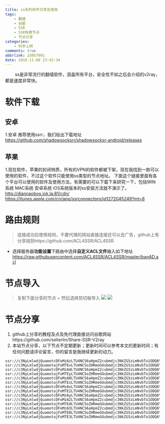 ```yaml
---
title: ss系列软件分享及使用
tags:
    - 翻墙
    - 谷歌
    - SSR
    - SSR免费节点
    - 节点分享
categories:
    - 科学上网
comments: true
abbrlink: 2d957091
date: 2018-11-08 23:42:34
---
```


&emsp;&emsp; ss是非常流行的翻墙软件，涵盖所有平台，安全性不如之后会介绍的v2ray，都是速度非常快。

# 软件下载

## 安卓
1.安卓
推荐使用ssrr，我们给出下载地址
https://github.com/shadowsocksrr/shadowsocksr-android/releases

## 苹果
1.现在软件，苹果的封闭特质，所有的VPN的软件都被下架，现在我找到一款可以使用的软件，不过这个软件只能使用ss类型的节点地址。
下面这个链接里面有各个平台可以使用的软件及使用方法，有需要的可以下载下来研究一下，包括WIN系统 MAC系统 安卓系统 iOS系统版本的ss安装方法就不演示了。
http://diannaobos.iok.la:81/cdn/
<escape><!-- more --></escape>
 https://itunes.apple.com/cn/app/ssrconnectpro/id1272045249?mt=8
# 路由规则
>连接成功后使用规则，不要代理的网站直接连接还可以去广告，github上有分享规则https://github.com/ACL4SSR/ACL4SSR
+ 选择服务器**功能设置**下路由中选择**自定义ACL文件**输入如下地址
https://raw.githubusercontent.com/ACL4SSR/ACL4SSR/master/banAD.acl
# 节点导入
>复制下面分享的节点 + 然后选择剪切板导入
![](https://ftp.bmp.ovh/imgs/2019/08/fd887c449c50c370.jpg)
![](https://ftp.bmp.ovh/imgs/2019/08/02f27578fd363637.jpg)

# 节点分享
1. github上分享的教程及点及免代理直接访问谷歌网站https://github.com/selierlin/Share-SSR-V2ray
2. 本站节点分享，以下节点不定期更新；更新时间可以参考本文的更新时间；有任何问题请评论留言，你的留言是我继续更新的动力。
```
ssr://c3NyLmlwdjQuamotcDFoMzAzLTU4NC56aHpmZ2cubmdjc3NkZG5zLmNvbTo1ODQ6YXV0aF9hZXMxMjhfbWQ1OmNoYWNoYTIwLWlldGY6dGxzMS4yX3RpY2tldF9hdXRoOlkyTXVZWGcvP29iZnNwYXJhbT1kWEJrWVhSbExtMXBZM0p2YzI5bWRDNWpiMjAmcHJvdG9wYXJhbT1NVGt6TVRNek9rWlpUbkZ0YkEmcmVtYXJrcz01WXlGNXB5SUxlV01oZVd0b3kzbGpZcmx1YlF0NVl5RjVibTA2WU85NzctOSZncm91cD02TGVENVlxbzVhMlg2SXFD
ssr://c3NyLmlwdjQuamotajFoMTExLTU4NC5oZHRmeGUubmdjc3NkZG5zLmNvbTo1ODQ6YXV0aF9hZXMxMjhfbWQ1OmNoYWNoYTIwLWlldGY6dGxzMS4yX3RpY2tldF9hdXRoOlkyTXVZWGcvP29iZnNwYXJhbT1kWEJrWVhSbExtMXBZM0p2YzI5bWRDNWpiMjAmcHJvdG9wYXJhbT1NVGt6TVRNek9rWlpUbkZ0YkEmcmVtYXJrcz01WVdONkxTNU1URW82TGVENVlxbzVhMlg2SXFDS1EmZ3JvdXA9NkxlRDVZcW81YTJYNklxQw
ssr://c3NyLmlwdjQuamotcDFoMzA4LTU4NC56aHpmZ2cubmdjc3NkZG5zLmNvbTo1ODQ6YXV0aF9hZXMxMjhfbWQ1OmNoYWNoYTIwLWlldGY6dGxzMS4yX3RpY2tldF9hdXRoOlkyTXVZWGcvP29iZnNwYXJhbT1kWEJrWVhSbExtMXBZM0p2YzI5bWRDNWpiMjAmcHJvdG9wYXJhbT1NVGt6TVRNek9rWlpUbkZ0YkEmcmVtYXJrcz01WVdONkxTNU1UQW82TGVENVlxbzVhMlg2SXFDS1EmZ3JvdXA9NkxlRDVZcW81YTJYNklxQw
ssr://c3NyLmlwdjQuamotajFoMTEyLTU4NC5oZHRmeGUubmdjc3NkZG5zLmNvbTo1ODQ6YXV0aF9hZXMxMjhfbWQ1OmNoYWNoYTIwLWlldGY6dGxzMS4yX3RpY2tldF9hdXRoOlkyTXVZWGcvP29iZnNwYXJhbT1kWEJrWVhSbExtMXBZM0p2YzI5bWRDNWpiMjAmcHJvdG9wYXJhbT1NVGt6TVRNek9rWlpUbkZ0YkEmcmVtYXJrcz01WVdONkxTNU1USW82TGVENVlxbzVhMlg2SXFDS1EmZ3JvdXA9NkxlRDVZcW81YTJYNklxQw
ssr://c3NyLmlwdjQuamotcDFoMzA0LTU4NC56aHpmZ2cubmdjc3NkZG5zLmNvbTo1ODQ6YXV0aF9hZXMxMjhfbWQ1OmNoYWNoYTIwLWlldGY6dGxzMS4yX3RpY2tldF9hdXRoOlkyTXVZWGcvP29iZnNwYXJhbT1kWEJrWVhSbExtMXBZM0p2YzI5bWRDNWpiMjAmcHJvdG9wYXJhbT1NVGt6TVRNek9rWlpUbkZ0YkEmcmVtYXJrcz01WVdONkxTNU5pam90NFBsaXFqbHJaZm9pb0lwJmdyb3VwPTZMZUQ1WXFvNWEyWDZJcUM
ssr://c3NyLmlwdjQuamotajFoMTEzLTU4NC5oZHRmeGUubmdjc3NkZG5zLmNvbTo1ODQ6YXV0aF9hZXMxMjhfbWQ1OmNoYWNoYTIwLWlldGY6dGxzMS4yX3RpY2tldF9hdXRoOlkyTXVZWGcvP29iZnNwYXJhbT1kWEJrWVhSbExtMXBZM0p2YzI5bWRDNWpiMjAmcHJvdG9wYXJhbT1NVGt6TVRNek9rWlpUbkZ0YkEmcmVtYXJrcz01WVdONkxTNU1UTW82TGVENVlxbzVhMlg2SXFDS1EmZ3JvdXA9NkxlRDVZcW81YTJYNklxQw
ssr://c3NyLmlwdjQuamotcDFoMzAxLTU4NC56aHpmZ2cubmdjc3NkZG5zLmNvbTo1ODQ6YXV0aF9hZXMxMjhfbWQ1OmNoYWNoYTIwLWlldGY6dGxzMS4yX3RpY2tldF9hdXRoOlkyTXVZWGcvP29iZnNwYXJhbT1kWEJrWVhSbExtMXBZM0p2YzI5bWRDNWpiMjAmcHJvdG9wYXJhbT1NVGt6TVRNek9rWlpUbkZ0YkEmcmVtYXJrcz01NEs1NVlXczVMeVg3Ny05Jmdyb3VwPTZMZUQ1WXFvNWEyWDZJcUM
ssr://c3NyLmlwdjQuamotajFoMTE2LTU4NC5oZHRmeGUubmdjc3NkZG5zLmNvbTo1ODQ6YXV0aF9hZXMxMjhfbWQ1OmNoYWNoYTIwLWlldGY6dGxzMS4yX3RpY2tldF9hdXRoOlkyTXVZWGcvP29iZnNwYXJhbT1kWEJrWVhSbExtMXBZM0p2YzI5bWRDNWpiMjAmcHJvdG9wYXJhbT1NVGt6TVRNek9rWlpUbkZ0YkEmcmVtYXJrcz01WVdONkxTNU1UWW82TGVENVlxbzVhMlg2SXFDS1EmZ3JvdXA9NkxlRDVZcW81YTJYNklxQw
ssr://c3NyLmlwdjQuamotcDFoMzAyLTU4NC56aHpmZ2cubmdjc3NkZG5zLmNvbTo1ODQ6YXV0aF9hZXMxMjhfbWQ1OmNoYWNoYTIwLWlldGY6dGxzMS4yX3RpY2tldF9hdXRoOlkyTXVZWGcvP29iZnNwYXJhbT1kWEJrWVhSbExtMXBZM0p2YzI5bWRDNWpiMjAmcHJvdG9wYXJhbT1NVGt6TVRNek9rWlpUbkZ0YkEmcmVtYXJrcz1kbmc2TVRjMk56TTJNakk0TWprJmdyb3VwPTZMZUQ1WXFvNWEyWDZJcUM
ssr://c3NyLmlwdjQuamotcDFoMzA2LTU4NC56aHpmZ2cubmdjc3NkZG5zLmNvbTo1ODQ6YXV0aF9hZXMxMjhfbWQ1OmNoYWNoYTIwLWlldGY6dGxzMS4yX3RpY2tldF9hdXRoOlkyTXVZWGcvP29iZnNwYXJhbT1kWEJrWVhSbExtMXBZM0p2YzI5bWRDNWpiMjAmcHJvdG9wYXJhbT1NVGt6TVRNek9rWlpUbkZ0YkEmcmVtYXJrcz01WVdONkxTNU9Dam90NFBsaXFqbHJaZm9pb0lwJmdyb3VwPTZMZUQ1WXFvNWEyWDZJcUM
ssr://c3NyLmlwdjQuamotajFoMTE4LTU4NC5oZHRmeGUubmdjc3NkZG5zLmNvbTo1ODQ6YXV0aF9hZXMxMjhfbWQ1OmNoYWNoYTIwLWlldGY6dGxzMS4yX3RpY2tldF9hdXRoOlkyTXVZWGcvP29iZnNwYXJhbT1kWEJrWVhSbExtMXBZM0p2YzI5bWRDNWpiMjAmcHJvdG9wYXJhbT1NVGt6TVRNek9rWlpUbkZ0YkEmcmVtYXJrcz01WVdONkxTNU1UZ282TGVENVlxbzVhMlg2SXFDS1EmZ3JvdXA9NkxlRDVZcW81YTJYNklxQw
ssr://c3NyLmlwdjQuamotcDFoMzA3LTU4NC56aHpmZ2cubmdjc3NkZG5zLmNvbTo1ODQ6YXV0aF9hZXMxMjhfbWQ1OmNoYWNoYTIwLWlldGY6dGxzMS4yX3RpY2tldF9hdXRoOlkyTXVZWGcvP29iZnNwYXJhbT1kWEJrWVhSbExtMXBZM0p2YzI5bWRDNWpiMjAmcHJvdG9wYXJhbT1NVGt6TVRNek9rWlpUbkZ0YkEmcmVtYXJrcz01WVdONkxTNU9Tam90NFBsaXFqbHJaZm9pb0lwJmdyb3VwPTZMZUQ1WXFvNWEyWDZJcUM
ssr://c3NyLmlwdjQuamotajFoMTE0LTU4NC5oZHRmeGUubmdjc3NkZG5zLmNvbTo1ODQ6YXV0aF9hZXMxMjhfbWQ1OmNoYWNoYTIwLWlldGY6dGxzMS4yX3RpY2tldF9hdXRoOlkyTXVZWGcvP29iZnNwYXJhbT1kWEJrWVhSbExtMXBZM0p2YzI5bWRDNWpiMjAmcHJvdG9wYXJhbT1NVGt6TVRNek9rWlpUbkZ0YkEmcmVtYXJrcz01WVdONkxTNU1UUW82TGVENVlxbzVhMlg2SXFDS1EmZ3JvdXA9NkxlRDVZcW81YTJYNklxQw
ssr://c3NyLmlwdjQuamotajFoMTE3LTU4NC5oZHRmeGUubmdjc3NkZG5zLmNvbTo1ODQ6YXV0aF9hZXMxMjhfbWQ1OmNoYWNoYTIwLWlldGY6dGxzMS4yX3RpY2tldF9hdXRoOlkyTXVZWGcvP29iZnNwYXJhbT1kWEJrWVhSbExtMXBZM0p2YzI5bWRDNWpiMjAmcHJvdG9wYXJhbT1NVGt6TVRNek9rWlpUbkZ0YkEmcmVtYXJrcz01WVdONkxTNU1UY282TGVENVlxbzVhMlg2SXFDS1EmZ3JvdXA9NkxlRDVZcW81YTJYNklxQw
```